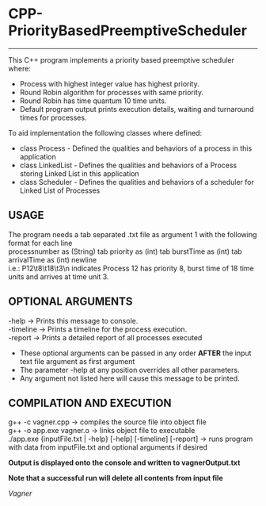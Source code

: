 # CPP-PriorityBasedPreemptiveScheduler   
---  


This C++ program implements a priority based preemptive scheduler where:  
   - Process with highest integer value has highest priority.  
   - Round Robin algorithm for processes with same priority.  
   - Round Robin has time quantum 10 time units.  
   - Default program output prints execution details, waiting and turnaround times for processes.  
   

   To aid implementation the following classes where defined:  

 * class Process     -   Defined the qualities and behaviors of a process in this application  
 * class LinkedList  -   Defines the qualities and behaviors of a Process storing Linked List in this application  
 * class Scheduler   -   Defines the qualities and behaviors of a scheduler for Linked List of Processes  

 ## USAGE

  The program needs a tab separated .txt file as argument 1 with the following format for each line  
  processnumber as (String)    tab   priority as (int)   tab   burstTime as (int)   tab   arrivalTime as (int)   newline  
  i.e.: P12\t8\t18\t3\n indicates Process 12 has priority 8, burst time of 18 time units and arrives at time unit 3.  

 ## OPTIONAL ARGUMENTS

   -help      -> Prints this message to console.  
   -timeline  -> Prints a timeline for the process execution.  
   -report    -> Prints a detailed report of all processes executed  

   * These optional arguments can be passed in any order **AFTER** the input text file argument as first argument  
   * The parameter -help at any position overrides all other parameters.  
   * Any argument not listed here will cause this message to be printed.  

  ## COMPILATION AND EXECUTION  

   g++ -c vagner.cpp -> compiles the source file into object file  
   g++ -o app.exe vagner.o ->  links object file to executable   
   ./app.exe {inputFile.txt | -help} [-help] [-timeline] [-report] -> runs program with data from inputFile.txt and optional arguments if desired   

 **Output is displayed onto the console and written to  vagnerOutput.txt**

 **Note that a successful run will delete all contents from input file**

   *Vagner*

